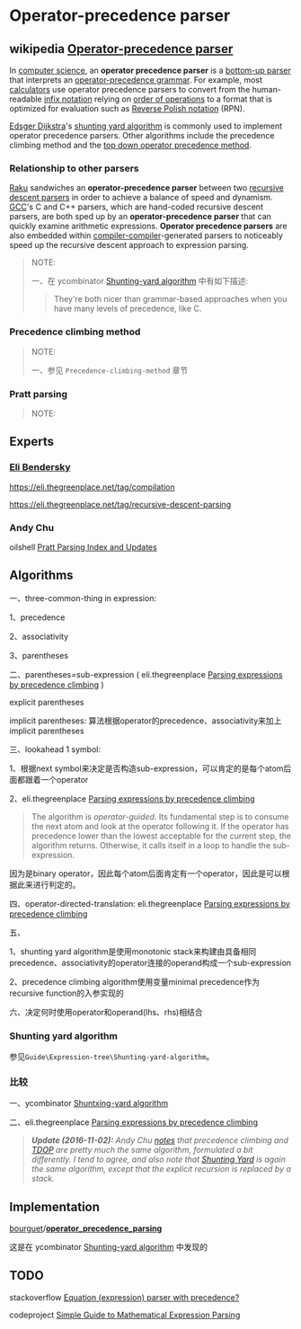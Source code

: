 # Operator-precedence parser



## wikipedia [Operator-precedence parser](https://en.wikipedia.org/wiki/Operator-precedence_parser) 

In [computer science](https://en.wikipedia.org/wiki/Computer_science), an **operator precedence parser** is a [bottom-up parser](https://en.wikipedia.org/wiki/Bottom-up_parsing) that interprets an [operator-precedence grammar](https://en.wikipedia.org/wiki/Operator-precedence_grammar). For example, most [calculators](https://en.wikipedia.org/wiki/Calculator) use operator precedence parsers to convert from the human-readable [infix notation](https://en.wikipedia.org/wiki/Infix_notation) relying on [order of operations](https://en.wikipedia.org/wiki/Order_of_operations) to a format that is optimized for evaluation such as [Reverse Polish notation](https://en.wikipedia.org/wiki/Reverse_Polish_notation) (RPN).

[Edsger Dijkstra](https://en.wikipedia.org/wiki/Edsger_Dijkstra)'s [shunting yard algorithm](https://en.wikipedia.org/wiki/Shunting_yard_algorithm) is commonly used to implement operator precedence parsers. Other algorithms include the precedence climbing method and the [top down operator precedence method](https://en.wikipedia.org/wiki/Pratt_parser).



### Relationship to other parsers

[Raku](https://en.wikipedia.org/wiki/Raku_(programming_language)) sandwiches an **operator-precedence parser** between two [recursive descent parsers](https://en.wikipedia.org/wiki/Recursive_descent_parser) in order to achieve a balance of speed and dynamism. [GCC](https://en.wikipedia.org/wiki/GNU_Compiler_Collection)'s C and C++ parsers, which are hand-coded recursive descent parsers, are both sped up by an **operator-precedence parser** that can quickly examine arithmetic expressions. **Operator precedence parsers** are also embedded within [compiler-compiler](https://en.wikipedia.org/wiki/Compiler-compiler)-generated parsers to noticeably speed up the recursive descent approach to expression parsing.

> NOTE:
>
> 一、在 ycombinator [Shunting-yard algorithm](https://en.wikipedia.org/wiki/Shunting-yard_algorithm) 中有如下描述:
>
> > They're both nicer than grammar-based approaches when you have many levels of precedence, like C.



### Precedence climbing method

> NOTE:
>
> 一、参见 `Precedence-climbing-method` 章节



### Pratt parsing

> NOTE:





## Experts

### [Eli Bendersky](https://eli.thegreenplace.net/) 

https://eli.thegreenplace.net/tag/compilation

https://eli.thegreenplace.net/tag/recursive-descent-parsing



### Andy Chu

oilshell [Pratt Parsing Index and Updates](https://www.oilshell.org/blog/2017/03/31.html) 



## Algorithms

一、three-common-thing in expression: 

1、precedence

2、associativity

3、parentheses

二、parentheses=sub-expression ( eli.thegreenplace [Parsing expressions by precedence climbing](https://eli.thegreenplace.net/2012/08/02/parsing-expressions-by-precedence-climbing) )

explicit parentheses

implicit parentheses: 算法根据operator的precedence、associativity来加上implicit parentheses

三、lookahead 1 symbol: 

1、根据next symbol来决定是否构造sub-expression，可以肯定的是每个atom后面都跟着一个operator

2、eli.thegreenplace [Parsing expressions by precedence climbing](https://eli.thegreenplace.net/2012/08/02/parsing-expressions-by-precedence-climbing) 

> The algorithm is *operator-guided*. Its fundamental step is to consume the next atom and look at the operator following it. If the operator has precedence lower than the lowest acceptable for the current step, the algorithm returns. Otherwise, it calls itself in a loop to handle the sub-expression.

因为是binary operator，因此每个atom后面肯定有一个operator，因此是可以根据此来进行判定的。

四、operator-directed-translation: eli.thegreenplace [Parsing expressions by precedence climbing](https://eli.thegreenplace.net/2012/08/02/parsing-expressions-by-precedence-climbing) 

五、

1、shunting yard algorithm是使用monotonic stack来构建由具备相同precedence、associativity的operator连接的operand构成一个sub-expression

2、precedence climbing algorithm使用变量minimal precedence作为recursive function的入参实现的

六、决定何时使用operator和operand(lhs、rhs)相结合

### Shunting yard algorithm

参见`Guide\Expression-tree\Shunting-yard-algorithm`。



### 比较

一、ycombinator [Shuntxing-yard algorithm](https://news.ycombinator.com/item?id=19190208) 

二、eli.thegreenplace [Parsing expressions by precedence climbing](https://eli.thegreenplace.net/2012/08/02/parsing-expressions-by-precedence-climbing)

> ***Update (2016-11-02):** Andy Chu [notes](http://www.oilshell.org/blog/2016/11/01.html) that precedence climbing and [TDOP](https://eli.thegreenplace.net/2010/01/02/top-down-operator-precedence-parsing) are pretty much the same algorithm, formulated a bit differently. I tend to agree, and also note that [Shunting Yard](https://eli.thegreenplace.net/2009/03/20/a-recursive-descent-parser-with-an-infix-expression-evaluator) is again the same algorithm, except that the explicit recursion is replaced by a stack.*



## Implementation



[bourguet](https://github.com/bourguet)/**[operator_precedence_parsing](https://github.com/bourguet/operator_precedence_parsing)**

这是在 ycombinator [Shunting-yard algorithm](https://en.wikipedia.org/wiki/Shunting-yard_algorithm) 中发现的



## TODO



stackoverflow [Equation (expression) parser with precedence?](https://stackoverflow.com/questions/28256/equation-expression-parser-with-precedence)

codeproject [Simple Guide to Mathematical Expression Parsing](https://www.codeproject.com/articles/88435/simple-guide-to-mathematical-expression-parsing)

